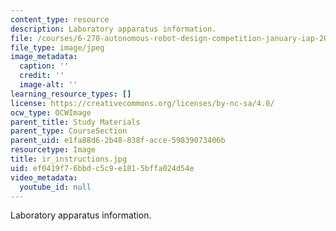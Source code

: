 ```yaml
---
content_type: resource
description: Laboratory apparatus information.
file: /courses/6-270-autonomous-robot-design-competition-january-iap-2005/ef0419f76bbdc5c9e1815bffa024d54e_ir_instructions.jpg
file_type: image/jpeg
image_metadata:
  caption: ''
  credit: ''
  image-alt: ''
learning_resource_types: []
license: https://creativecommons.org/licenses/by-nc-sa/4.0/
ocw_type: OCWImage
parent_title: Study Materials
parent_type: CourseSection
parent_uid: e1fa88d6-2b48-838f-acce-59839073406b
resourcetype: Image
title: ir_instructions.jpg
uid: ef0419f7-6bbd-c5c9-e181-5bffa024d54e
video_metadata:
  youtube_id: null
---
```

Laboratory apparatus information.